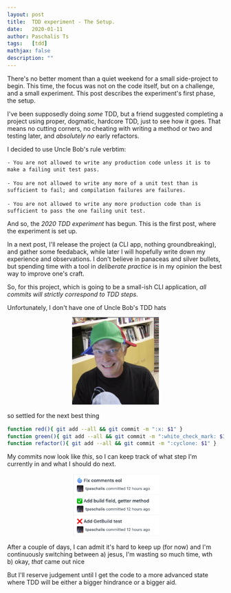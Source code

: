 ```yaml
---
layout: post
title:  TDD experiment - The Setup.
date:   2020-01-11
author: Paschalis Ts
tags:   [tdd]
mathjax: false
description: ""
---
```


There's no better moment than a quiet weekend for a small side-project to begin. This time, the focus was not on the code itself, but on a challenge, and a small experiment. This post describes the experiment's first phase, the setup.

I've been supposedly doing *some* TDD, but a friend suggested completing a project using proper, dogmatic, hardcore TDD, just to see how it goes. That means no cutting corners, no cheating with writing a method or two and testing later, and *absolutely no* early refactors.

I decided to use Uncle Bob's rule verbtim:
```
- You are not allowed to write any production code unless it is to make a failing unit test pass.

- You are not allowed to write any more of a unit test than is sufficient to fail; and compilation failures are failures.

- You are not allowed to write any more production code than is sufficient to pass the one failing unit test.
```

And so, the *2020 TDD experiment* has begun. This is the first post, where the experiment is set up.

In a next post, I'll release the project (a CLI app, nothing groundbreaking), and gather some feedaback, while later I will hopefully write down my experience and observations. I don't believe in panaceas and silver bullets, but spending time with a tool in *deliberate practice* is in my opinion the best way to improve one's craft.


So, for this project, which is going to be a small-ish CLI application, *all commits will strictly correspond to TDD steps*.

Unfortunately, I don't have one of Uncle Bob's TDD hats
<center>
<img src="/images/uncle-bob-tdd-hat.png" style='height: 40%; width: 40%; object-fit: contain'/>
</center>


so settled for the next best thing

```bash
function red(){ git add --all && git commit -m ":x: $1" }
function green(){ git add --all && git commit -m ":white_check_mark: $1" }
function refactor(){ git add --all && git commit -m ":cyclone: $1" }
```

My commits now look like *this*, so I can keep track of what step I'm currently in and what I should do next.

<center>
<img src="/images/tdd-experiment-commits.png" style='height: 40%; width: 40%; object-fit: contain'/>
</center>

After a couple of days, I can admit it's hard to keep up (for now) and I'm continuously switching between
a) jesus, I'm wasting so much time, wth   
b) okay, *that* came out nice   

But I'll reserve judgement until I get the code to a more advanced state where TDD will be either a bigger hindrance or a bigger aid.



